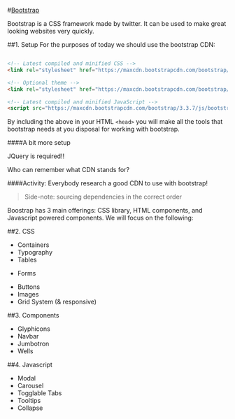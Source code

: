 #[Bootstrap](http://getbootstrap.com/getting-started/)

Bootstrap is a CSS framework made by twitter. It can be used to make great looking websites very quickly. 

##1. Setup
For the purposes of today we should use the bootstrap CDN: 

```html

<!-- Latest compiled and minified CSS -->
<link rel="stylesheet" href="https://maxcdn.bootstrapcdn.com/bootstrap/3.3.7/css/bootstrap.min.css" integrity="sha384-BVYiiSIFeK1dGmJRAkycuHAHRg32OmUcww7on3RYdg4Va+PmSTsz/K68vbdEjh4u" crossorigin="anonymous">

<!-- Optional theme -->
<link rel="stylesheet" href="https://maxcdn.bootstrapcdn.com/bootstrap/3.3.7/css/bootstrap-theme.min.css" integrity="sha384-rHyoN1iRsVXV4nD0JutlnGaslCJuC7uwjduW9SVrLvRYooPp2bWYgmgJQIXwl/Sp" crossorigin="anonymous">

<!-- Latest compiled and minified JavaScript -->
<script src="https://maxcdn.bootstrapcdn.com/bootstrap/3.3.7/js/bootstrap.min.js" integrity="sha384-Tc5IQib027qvyjSMfHjOMaLkfuWVxZxUPnCJA7l2mCWNIpG9mGCD8wGNIcPD7Txa" crossorigin="anonymous"></script>

```

By including the above in your HTML `<head>` you will make all the tools that bootstrap needs at you disposal for working with bootstrap.

####A bit more setup

JQuery is required!! 

Who can remember what CDN stands for? 

####Activity: Everybody research a good CDN to use with bootstrap! 

<!-- https://github.com/twbs/bootstrap/blob/v3.3.7/bower.json -->

> Side-note: sourcing dependencies in the correct order

Boostrap has 3 main offerings: CSS library, HTML components, and Javascript powered components. We will focus on the following:

##2. CSS

* Containers
* Typography
* Tables
 
<!--
<table>
		  <tr>
		    <th>Company</th>
		    <th>Contact</th>
		    <th>Country</th>
		  </tr>
		  <tr>
		    <td>Alfreds Futterkiste</td>
		    <td>Maria Anders</td>
		    <td>Germany</td>
		  </tr>
		  <tr>
		    <td>Centro comercial Moctezuma</td>
		    <td>Francisco Chang</td>
		    <td>Mexico</td>
		  </tr>
		  <tr>
		    <td>Ernst Handel</td>
		    <td>Roland Mendel</td>
		    <td>Austria</td>
		  </tr>
		  </tr>
</table> -->
* Forms

<!--
<form action="...">
  First name:<br>
  <input type="text" name="firstname">
  <br>
  Last name:<br>
  <input type="text" name="lastname">
  <br><br>
  <input type="submit" value="Submit">
</form> 
-->
* Buttons
* Images
* Grid System (& responsive)

##3. Components

* Glyphicons
* Navbar
* Jumbotron
* Wells

##4. Javascript

* Modal
* Carousel
* Togglable Tabs
* Tooltips
* Collapse

